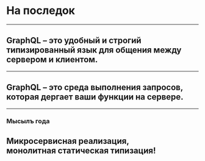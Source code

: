 # На последок

-----

## GraphQL – это удобный и строгий типизированный язык для общения между сервером и клиентом.

-----

## GraphQL – это среда выполнения запросов, которая дергает ваши функции на сервере.

-----

### Мысылъ года <!-- .element: class="gray" -->

## Микросервисная реализация, <br />монолитная статическая типизация! <!-- .element: class="green" -->
